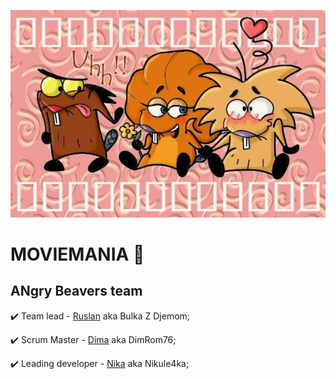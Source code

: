 ![Logo](./src/images/3_beavers.jpg)

# MOVIEMANIA 🐾

## ANgry Beavers team

✔️ Team lead - [Ruslan](https://github.com/RuslanZahriadskyi) aka Bulka Z
Djemom;

✔️ Scrum Master - [Dima](https://github.com/DimRom76) aka DimRom76;

✔️ Leading developer - [Nika](https://github.com/nikule4ka) aka Nikule4ka;
